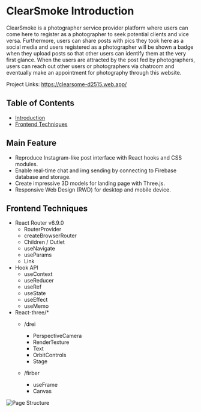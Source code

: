 # ClearSmoke Introduction
<a id="intro"></a>

ClearSmoke is a photographer service provider platform where users can come here to register as a photographer to seek potential clients and vice versa. Furthermore, users can share posts with pics they took here as a social media and users registered as a photographer will be shown a badge when they upload posts so that other users can identify them at the very first glance. When the users are attracted by the post fed by photographers, users can reach out other users or photographers via chatroom and eventually make an appointment for photography through this website.

Project Links: https://clearsome-d2515.web.app/

## Table of Contents 
* [Introduction](#intro)
* [Frontend Techniques](#FrontendTechniques)

## Main Feature

* Reproduce Instagram-like post interface with React hooks and CSS modules.
* Enable real-time chat and img sending by connecting to Firebase database and storage.
* Create impressive 3D models for landing page with Three.js.
* Responsive Web Design (RWD) for desktop and mobile device.

## Frontend Techniques
<a id="FrontendTechniques"></a>

* React Router v6.9.0
    * RouterProvider
    * createBrowserRouter
    * Children / Outlet
    * useNavigate
    * useParams
    * Link
* Hook API
    * useContext
    * useReducer
    * useRef
    * useState
    * useEffect
    * useMemo
* React-three/*
    * /drei
        * PerspectiveCamera
        * RenderTexture
        * Text
        * OrbitControls
        * Stage

    * /firber
        * useFrame
        * Canvas

![Page Structure](https://firebasestorage.googleapis.com/v0/b/reactpracticewehelp.appspot.com/o/avatar%2Fuser.png?alt=media&token=94360920-a87a-48cb-8222-0b3f66b36bb5 "this is page structure")